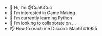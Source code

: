 - 👋 Hi, I’m @CuaKiCuc
- 👀 I’m interested in Game Making
- 🌱 I’m currently learning Python
- 💞️ I’m looking to collaborate on ...
- 📫 How to reach me Discord: ManhTi#6955

<!---
CuaKiCuc/CuaKiCuc is a ✨ special ✨ repository because its `README.md` (this file) appears on your GitHub profile.
You can click the Preview link to take a look at your changes.
--->
